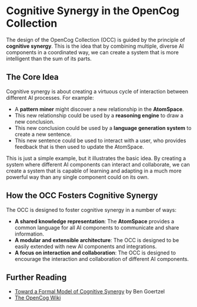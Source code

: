 # Cognitive Synergy in the OpenCog Collection

The design of the OpenCog Collection (OCC) is guided by the principle of **cognitive synergy**. This is the idea that by combining multiple, diverse AI components in a coordinated way, we can create a system that is more intelligent than the sum of its parts.

## The Core Idea

Cognitive synergy is about creating a virtuous cycle of interaction between different AI processes. For example:

-   A **pattern miner** might discover a new relationship in the **AtomSpace**.
-   This new relationship could be used by a **reasoning engine** to draw a new conclusion.
-   This new conclusion could be used by a **language generation system** to create a new sentence.
-   This new sentence could be used to interact with a user, who provides feedback that is then used to update the AtomSpace.

This is just a simple example, but it illustrates the basic idea. By creating a system where different AI components can interact and collaborate, we can create a system that is capable of learning and adapting in a much more powerful way than any single component could on its own.

## How the OCC Fosters Cognitive Synergy

The OCC is designed to foster cognitive synergy in a number of ways:

-   **A shared knowledge representation**: The **AtomSpace** provides a common language for all AI components to communicate and share information.
-   **A modular and extensible architecture**: The OCC is designed to be easily extended with new AI components and integrations.
-   **A focus on interaction and collaboration**: The OCC is designed to encourage the interaction and collaboration of different AI components.

## Further Reading

-   [Toward a Formal Model of Cognitive Synergy](https://arxiv.org/abs/1703.04361) by Ben Goertzel
-   [The OpenCog Wiki](https://wiki.opencog.org/w/The_Open_Cognition_Project)

